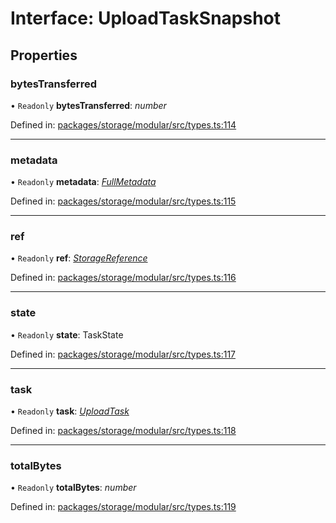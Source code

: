 # Interface: UploadTaskSnapshot

## Properties

### bytesTransferred

• `Readonly` **bytesTransferred**: *number*

Defined in: [packages/storage/modular/src/types.ts:114](https://github.com/invertase/react-native-firebase/blob/87c11716/packages/storage/modular/src/types.ts#L114)

___

### metadata

• `Readonly` **metadata**: [*FullMetadata*](/reference/storage/interfaces/fullmetadata.md)

Defined in: [packages/storage/modular/src/types.ts:115](https://github.com/invertase/react-native-firebase/blob/87c11716/packages/storage/modular/src/types.ts#L115)

___

### ref

• `Readonly` **ref**: [*StorageReference*](/reference/storage/interfaces/storagereference.md)

Defined in: [packages/storage/modular/src/types.ts:116](https://github.com/invertase/react-native-firebase/blob/87c11716/packages/storage/modular/src/types.ts#L116)

___

### state

• `Readonly` **state**: TaskState

Defined in: [packages/storage/modular/src/types.ts:117](https://github.com/invertase/react-native-firebase/blob/87c11716/packages/storage/modular/src/types.ts#L117)

___

### task

• `Readonly` **task**: [*UploadTask*](/reference/storage/interfaces/uploadtask.md)

Defined in: [packages/storage/modular/src/types.ts:118](https://github.com/invertase/react-native-firebase/blob/87c11716/packages/storage/modular/src/types.ts#L118)

___

### totalBytes

• `Readonly` **totalBytes**: *number*

Defined in: [packages/storage/modular/src/types.ts:119](https://github.com/invertase/react-native-firebase/blob/87c11716/packages/storage/modular/src/types.ts#L119)
